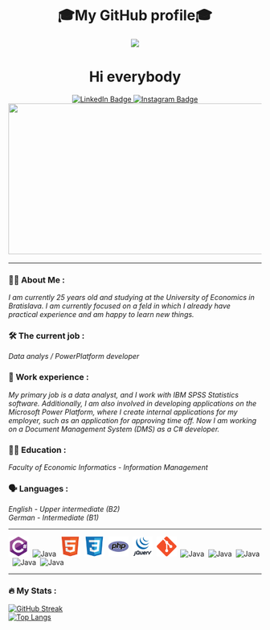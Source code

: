 
<h1 align="center">🎓My GitHub profile🎓</h1>

<div id="header" align="center">
  <img src="https://media.giphy.com/media/KGhpQ5NMoWKQurlHwI/giphy.gif" width="250"/>
</div>
<h1 align="center">Hi everybody</h1>
<div id="badges" align="center">
  <a href="https://www.linkedin.com/in/svestur">
    <img src="https://img.shields.io/badge/LinkedIn-0077B5?style=for-the-badge&logo=linkedin&logoColor=white" alt="LinkedIn Badge"/>
  </a>
  <a href="https://www.instagram.com/_samosato_/">
    <img src="https://img.shields.io/badge/Instagram-E4405F?style=for-the-badge&logo=instagram&logoColor=white" alt="Instagram Badge"/>
  </a>
</div>

<div align="center">
  <img src="https://media.giphy.com/media/dWesBcTLavkZuG35MI/giphy.gif" width="600" height="300"/>
</div>

---

### 👨‍💻 About Me :
<i>I am currently 25 years old and studying
at the University of Economics in
Bratislava. I am currently focused on a
feld in which I already have practical
experience and am happy to learn new
things.</i>

### 🛠️ The current job : 
<i> Data analys / PowerPlatform developer</i>

### 🤯 Work experience : 
<i> My primary job is a data analyst, and I work with IBM SPSS Statistics software.
Additionally, I am also involved in developing applications on the Microsoft
Power Platform, where I create internal applications for my employer, such as
an application for approving time off. Now I am working on a Document Management System (DMS) as a C# developer.</i>

### 👨‍🎓 Education : 
<i> Faculty of Economic Informatics - 
Information Management
</i>

### 🗣️ Languages :
<i> English - Upper intermediate (B2)</i> <br>
<i> German - Intermediate (B1)</i>


---

<div>
  <img src="https://raw.githubusercontent.com/devicons/devicon/1119b9f84c0290e0f0b38982099a2bd027a48bf1/icons/csharp/csharp-original.svg" title="Java" alt="Java" width="40" height="40"/>&nbsp;
  <img src="https://upload.wikimedia.org/wikipedia/commons/thumb/7/7d/Microsoft_.NET_logo.svg/2048px-Microsoft_.NET_logo.svg.png" title="Java" alt="Java" width="40" height="40"/>&nbsp;
 <img src="https://raw.githubusercontent.com/devicons/devicon/1119b9f84c0290e0f0b38982099a2bd027a48bf1/icons/html5/html5-original.svg" title="Java" alt="Java" width="40" height="40"/>&nbsp;
  <img src="https://raw.githubusercontent.com/devicons/devicon/1119b9f84c0290e0f0b38982099a2bd027a48bf1/icons/css3/css3-original.svg" title="Java" alt="Java" width="40" height="40"/>&nbsp;
  <img src="https://raw.githubusercontent.com/devicons/devicon/1119b9f84c0290e0f0b38982099a2bd027a48bf1/icons/php/php-original.svg" title="Java" alt="Java" width="40" height="40"/>&nbsp;
  <img src="https://raw.githubusercontent.com/devicons/devicon/1119b9f84c0290e0f0b38982099a2bd027a48bf1/icons/jquery/jquery-original-wordmark.svg" title="Java" alt="Java" width="40" height="40"/>&nbsp;
  <img src="https://raw.githubusercontent.com/devicons/devicon/1119b9f84c0290e0f0b38982099a2bd027a48bf1/icons/git/git-original.svg" title="Java" alt="Java" width="40" height="40"/>&nbsp;
  <img src="https://w7.pngwing.com/pngs/167/148/png-transparent-microsoft-azure-sql-database-microsoft-sql-server-database-blue-text-logo.png" title="Java" alt="Java" width="40" height="40"/>&nbsp;
  <img src="https://www.faction-a.ca/wp-content/uploads/2021/02/power-automate-logo-800-600.png" title="Java" alt="Java" width="40" height="40"/>&nbsp;
  <img src="https://store-images.s-microsoft.com/image/apps.14352.13795821674373682.42a749e2-3ed9-43c6-88ec-0045278b4e49.06c4d6a0-f276-44bb-9034-0afa26717e8f" title="Java" alt="Java" width="40" height="40"/>&nbsp;
   <img src="https://upload.wikimedia.org/wikipedia/commons/thumb/e/e1/Microsoft_Office_SharePoint_%282019%E2%80%93present%29.svg/2097px-Microsoft_Office_SharePoint_%282019%E2%80%93present%29.svg.png" title="Java" alt="Java" width="40" height="40"/>&nbsp;
  <img src="https://e7.pngegg.com/pngimages/714/826/png-clipart-spss-modeler-computer-icons-ibm-analytics-ibm-blue-text.png" title="Java" alt="Java" width="40" height="40"/>&nbsp;
</div>

---

### :fire: My Stats :
[![GitHub Streak](http://github-readme-streak-stats.herokuapp.com?user=SamuelVestur&theme=light&background=FFFFFF)](https://git.io/streak-stats)<br>
[![Top Langs](https://github-readme-stats.vercel.app/api/top-langs/?username=SamuelVestur&layout=compact&theme=vision-friendly-light)](https://github.com/anuraghazra/github-readme-stats)

